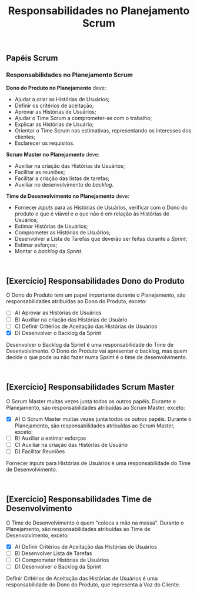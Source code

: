 <div align="center">

# Responsabilidades no Planejamento Scrum

</div>

<br>

## Papéis Scrum

### Responsabilidades no Planejamento Scrum

**Dono do Produto no Planejamento** deve:

- Ajudar a criar as Histórias de Usuários;
- Definir os critérios de aceitação;
- Aprovar as Histórias de Usuários;
- Ajudar o Time Scrum a comprometer-se com o trabalho;
- Explicar as Histórias de Usuário;
- Orientar o Time Scrum nas estimativas, representando os interesses dos clientes;
- Esclarecer os requisitos.

**Scrum Master no Planejamento** deve:

- Auxiliar na criação das Histórias de Usuários;
- Facilitar as reuniões;
- Facilitar a criação das listas de tarefas;
- Auxiliar no desenvolvimento do *backlog*.

**Time de Desenvolvimento no Planejamento** deve:

- Fornecer *inputs* para as Histórias de Usuários, verificar com o Dono do produto o que é viável e o que não é em relação às Histórias de Usuários;
- Estimar Histórias de Usuários;
- Comprometer as Histórias de Usuários;
- Desenvolver a Lista de Tarefas que deverão ser feitas durante a *Sprint*;
- Estimar esforços;
- Montar o *backlog* da *Sprint*.

<br>

## [Exercício] Responsabilidades Dono do Produto

O Dono do Produto tem um papel importante durante o Planejamento, são responsabilidades atribuídas ao Dono do Produto, exceto:

- [ ] A) Aprovar as Histórias de Usuários
- [ ] B) Auxiliar na criação das Histórias de Usuário
- [ ] C) Definir Critérios de Aceitação das Histórias de Usuários
- [x] D) Desenvolver o Backlog da Sprint

Desenvolver o Backlog da Sprint é uma responsabilidade do Time de Desenvolvimento. O Dono do Produto vai apresentar o backlog, mas quem decide o que pode ou não fazer numa Sprint é o time de desenvolvimento.

<br>

## [Exercício] Responsabilidades Scrum Master

O Scrum Master muitas vezes junta todos os outros papéis. Durante o Planejamento, são responsabilidades atribuídas ao Scrum Master, exceto:

- [x] A) O Scrum Master muitas vezes junta todos os outros papéis. Durante o Planejamento, são responsabilidades atribuídas ao Scrum Master, exceto:
- [ ] B) Auxiliar a estimar esforços
- [ ] C) Auxiliar na criação das Histórias de Usuário
- [ ] D) Facilitar Reuniões

Fornecer inputs para Histórias de Usuários é uma responsabilidade do Time de Desenvolvimento.

<br>

## [Exercício] Responsabilidades Time de Desenvolvimento

O Time de Desenvolvimento é quem "coloca a mão na massa". Durante o Planejamento, são responsabilidades atribuídas ao Time de Desenvolvimento, exceto:

- [x] A) Definir Critérios de Aceitação das Histórias de Usuários
- [ ] B) Desenvolver Lista de Tarefas
- [ ] C) Comprometer Histórias de Usuários
- [ ] D) Desenvolver o Backlog da Sprint

Definir Critérios de Aceitação das Histórias de Usuários é uma responsabilidade do Dono do Produto, que representa a Voz do Cliente.